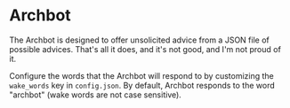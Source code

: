 # Archbot

The Archbot is designed to offer unsolicited advice from a JSON file of possible
advices. That's all it does, and it's not good, and I'm not proud of it.

Configure the words that the Archbot will respond to by customizing the 
`wake_words` key in `config.json`. By default, Archbot responds to the word 
"archbot" (wake words are not case sensitive).

